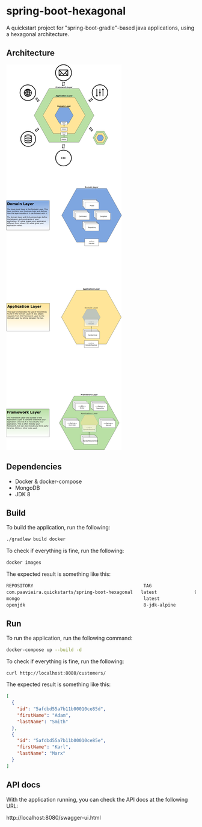 # spring-boot-hexagonal
A quickstart project for "spring-boot-gradle"-based java applications, using a hexagonal architecture.

## Architecture

![](architecture.png)

## Dependencies

- Docker & docker-compose
- MongoDB
- JDK 8

## Build

To build the application, run the following:

```bash
./gradlew build docker
```

To check if everything is fine, run the following:

```bash
docker images
```

The expected result is something like this:

```bash
REPOSITORY                                         TAG                 IMAGE ID            CREATED             SIZE
com.paavieira.quickstarts/spring-boot-hexagonal   latest              9188c6086161        9 minutes ago       133MB
mongo                                              latest              14c497d5c758        2 weeks ago         366MB
openjdk                                            8-jdk-alpine        224765a6bdbe        4 months ago        102MB
```

## Run

To run the application, run the following command:

```bash
docker-compose up --build -d
```

To check if everything is fine, run the following:

```
curl http://localhost:8080/customers/
```

The expected result is something like this:

```json
[
  {
    "id": "5afdbd55a7b11b00010ce85d",
    "firstName": "Adam",
    "lastName": "Smith"
  },
  {
    "id": "5afdbd55a7b11b00010ce85e",
    "firstName": "Karl",
    "lastName": "Marx"
  }
]
```

## API docs

With the application running, you can check the API docs at the following URL:

http://localhost:8080/swagger-ui.html